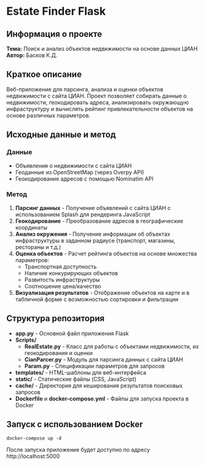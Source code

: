  # Estate Finder Flask

## Информация о проекте
**Тема:** Поиск и анализ объектов недвижимости на основе данных ЦИАН  
**Автор:** Басков К.Д.

## Краткое описание
Веб-приложение для парсинга, анализа и оценки объектов недвижимости с сайта ЦИАН. Проект позволяет собирать данные о недвижимости, геокодировать адреса, анализировать окружающую инфраструктуру и вычислять рейтинг привлекательности объектов на основе различных параметров.

## Исходные данные и метод
### Данные
- Объявления о недвижимости с сайта ЦИАН
- Геоданные из OpenStreetMap (через Overpy API)
- Геокодирование адресов с помощью Nominatim API

### Метод
1. **Парсинг данных** - Получение объявлений с сайта ЦИАН с использованием Splash для рендеринга JavaScript
2. **Геокодирование** - Преобразование адресов в географические координаты
3. **Анализ окружения** - Получение информации об объектах инфраструктуры в заданном радиусе (транспорт, магазины, рестораны и т.д.)
4. **Оценка объектов** - Расчет рейтинга объектов на основе множества параметров:
   - Транспортная доступность
   - Наличие конкурирующих объектов
   - Развитость инфраструктуры
   - Соотношение цена/качество
5. **Визуализация результатов** - Отображение объектов на карте и в табличной форме с возможностью сортировки и фильтрации

## Структура репозитория
- **app.py** - Основной файл приложения Flask
- **Scripts/**
  - **RealEstate.py** - Класс для работы с объектами недвижимости, их геокодирования и оценки
  - **CianParcer.py** - Модуль для парсинга данных с сайта ЦИАН
  - **Param.py** - Спецификации параметров для запросов
- **templates/** - HTML-шаблоны для веб-интерфейса
- **static/** - Статические файлы (CSS, JavaScript)
- **cache/** - Директория для кеширования результатов поисковых запросов
- **Dockerfile** и **docker-compose.yml** - Файлы для запуска проекта в Docker

## Запуск с использованием Docker
```
docker-compose up -d
```
После запуска приложение будет доступно по адресу http://localhost:5000

